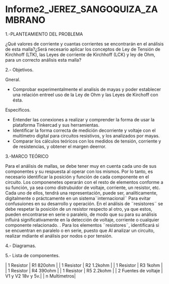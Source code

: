 # Informe2_JEREZ_SANGOQUIZA_ZAMBRANO


1.-PLANTEAMIENTO DEL PROBLEMA

¿Qué valores de corriente y cuantas corrientes se encontrarán en el análisis de esta malla?¿Será necesario aplicar los conceptos de Ley de Tensión de Kirchhoff (LTK), las Leyes de corriente de Kirchhoff (LCK) y ley de Ohm, para un correcto análisis esta malla?

2.- Objetivos.

Gneral. 

* Comprobar experimentalmente el analisis de mayas y poder establecer una relación entreel uso de la Ley de Ohm y las Leyes de Kirchoff   con ésta.

Especificos. 

* Entender las conexiones a realizar y comprender la forma de usar la plataforma Tinkercad y sus herramientas. 
* Identificar la forma correcta de medición decorriente y voltaje con el multímetro digital para circuitos resistivos, y los analizados por mayas.
* Comparar los cálculos teóricos con los medidos de tensión, corriente y de resistencias, y obtener el margen deerror.

3.-MARCO TEÓRICO

Para el análisis de mallas, se debe tener muy en cuenta cada uno de sus componentes y su respuesta al operar con los mismos. Por lo tanto, es necesario identificar la posición y función de cada componente en el circuito. Los componenetes operarán con el resto de elementos conforme a su función, ya sea como distrubuidor de voltaje, corriente, un resistor, etc. Cada uno de ellos, tendrá una representación, puede ser, analíticamente, digitalmente o práctcamente en un sistema¨internacional¨ Para evitar confusuiones en su desarrollo y operación. En el análisis de ¨resistores¨ se debe respetar la posición de un resistor respecto al otro, ya que estos, pueden encontrarse en serie o paralelo, de modo que su para su análisis influirá significativamente en la detección de voltaje, corriente o cualquier componente relacionado.  . Para los elementos ¨resistores¨, identificará si se encuentran en paralelo o en serie, puesto que  Al analizar un circuito, realizar mdiante el análisis por nodos o por tensión.


4.- Diagramas.

5.- Lista de componentes.

| 1 Resistor | R1  820ohm |
| 1 Resistor | R2  1.2kohm | 
| 1 Resistor | R3  1kohm |
| 1 Resistor | R4  390ohm | 
| 1 Resistor | R5 2.2kohm |
| 2 Fuentes de voltaje |  V1 y V2 18v y 5v.|
| n Multimetros|

